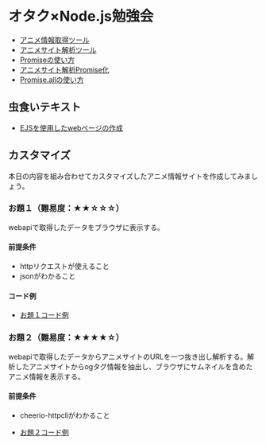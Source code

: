 # オタク×Node.js勉強会

* [アニメ情報取得ツール](./doc/getAnimeData.md)
* [アニメサイト解析ツール](.doc/getAnimeDataEx.md)
* [Promiseの使い方](.doc/promise.md)
* [アニメサイト解析Promise化](./doc/getAnimeDataExPromise.md)
* [Promise.allの使い方](.doc/promiseall.md)

## 虫食いテキスト
* [EJSを使用したwebページの作成](./doc/templateEjs.md)

## カスタマイズ
本日の内容を組み合わせてカスタマイズしたアニメ情報サイトを作成してみましょう。

### お題１（難易度：★★☆☆☆）
webapiで取得したデータをブラウザに表示する。

#### 前提条件
* httpリクエストが使えること
* jsonがわかること

#### コード例
* [お題１コード例](./doc/exercises1.md)

### お題２（難易度：★★★★☆）
webapiで取得したデータからアニメサイトのURLを一つ抜き出し解析する。解析したアニメサイトからogタグ情報を抽出し、ブラウザにサムネイルを含めたアニメ情報を表示する。

#### 前提条件
* cheerio-httpcliがわかること

* [お題２コード例](./doc/exercises2.md)
